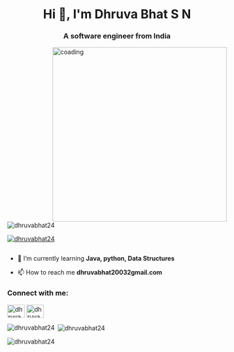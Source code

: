 <h1 align="center">Hi 👋, I'm Dhruva Bhat S N</h1>
<h3 align="center">A software engineer from India</h3>
<img align="right" alt="coading"width="400"src="https://www.google.com/url?sa=i&url=https%3A%2F%2Ftenor.com%2Fview%2Fcoding-gif-24625099&psig=AOvVaw1UONxoTwM1imll_7-P2o8M&ust=1674047473627000&source=images&cd=vfe&ved=0CA8QjRxqFwoTCNCzm92TzvwCFQAAAAAdAAAAABAE">
<p align="left"> <img src="https://komarev.com/ghpvc/?username=dhruvabhat24&label=Profile%20views&color=0e75b6&style=flat" alt="dhruvabhat24" /> </p>

<p align="left"> <a href="https://github.com/ryo-ma/github-profile-trophy"><img src="https://github-profile-trophy.vercel.app/?username=dhruvabhat24" alt="dhruvabhat24" /></a> </p>

<p align="left"> <a href="https://twitter.com/" target="blank"><img src="https://img.shields.io/twitter/follow/?logo=twitter&style=for-the-badge" alt="" /></a> </p>

- 🌱 I’m currently learning **Java, python, Data Structures**

- 📫 How to reach me **dhruvabhat20032gmail.com**

<h3 align="left">Connect with me:</h3>
<p align="left">
<a href="https://linkedin.com/in/dhruva bhat" target="blank"><img align="center" src="https://raw.githubusercontent.com/rahuldkjain/github-profile-readme-generator/master/src/images/icons/Social/linked-in-alt.svg" alt="dhruva bhat" height="30" width="40" /></a>
<a href="https://www.codechef.com/users/dhruva_77" target="blank"><img align="center" src="https://cdn.jsdelivr.net/npm/simple-icons@3.1.0/icons/codechef.svg" alt="dhruva_77" height="30" width="40" /></a>
</p>


<p><img align="left" src="https://github-readme-stats.vercel.app/api/top-langs?username=dhruvabhat24&show_icons=true&locale=en&layout=compact" alt="dhruvabhat24" /></p>

<p>&nbsp;<img align="center" src="https://github-readme-stats.vercel.app/api?username=dhruvabhat24&show_icons=true&locale=en" alt="dhruvabhat24" /></p>

<p><img align="center" src="https://github-readme-streak-stats.herokuapp.com/?user=dhruvabhat24&" alt="dhruvabhat24" /></p>
